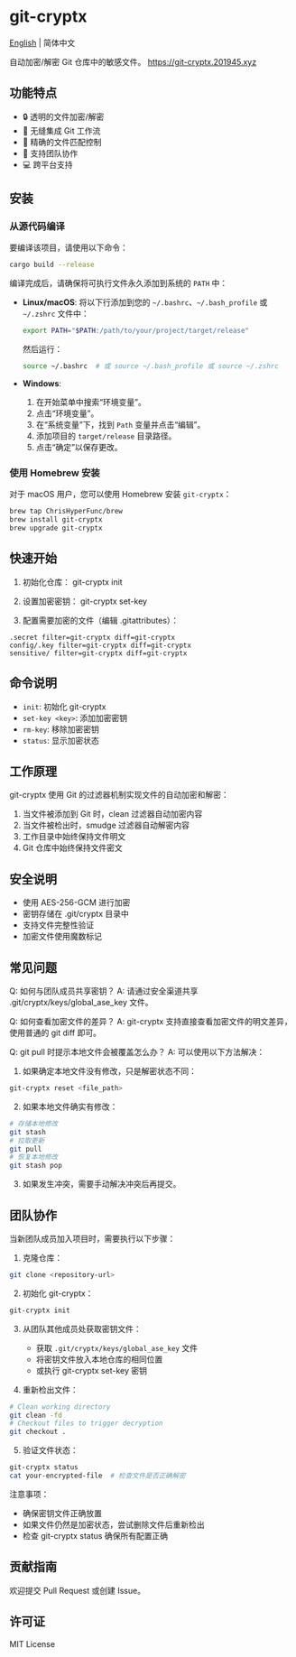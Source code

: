# git-cryptx

[English](README.md) | 简体中文

自动加密/解密 Git 仓库中的敏感文件。
https://git-cryptx.201945.xyz

## 功能特点

- 🔒 透明的文件加密/解密
- 🔄 无缝集成 Git 工作流
- 🎯 精确的文件匹配控制
- 👥 支持团队协作
- 💻 跨平台支持

## 安装

### 从源代码编译

要编译该项目，请使用以下命令：
```bash
cargo build --release
```

编译完成后，请确保将可执行文件永久添加到系统的 `PATH` 中：

- **Linux/macOS**:
  将以下行添加到您的 `~/.bashrc`、`~/.bash_profile` 或 `~/.zshrc` 文件中：
  ```bash
  export PATH="$PATH:/path/to/your/project/target/release"
  ```
  然后运行：
  ```bash
  source ~/.bashrc  # 或 source ~/.bash_profile 或 source ~/.zshrc
  ```

- **Windows**:
  1. 在开始菜单中搜索“环境变量”。
  2. 点击“环境变量”。
  3. 在“系统变量”下，找到 `Path` 变量并点击“编辑”。
  4. 添加项目的 `target/release` 目录路径。
  5. 点击“确定”以保存更改。

### 使用 Homebrew 安装

对于 macOS 用户，您可以使用 Homebrew 安装 `git-cryptx`：

```bash
brew tap ChrisHyperFunc/brew
brew install git-cryptx
brew upgrade git-cryptx
```

## 快速开始
1. 初始化仓库：
git-cryptx init

2. 设置加密密钥：
git-cryptx set-key <your-key>

3. 配置需要加密的文件（编辑 .gitattributes）：
```
.secret filter=git-cryptx diff=git-cryptx
config/.key filter=git-cryptx diff=git-cryptx
sensitive/ filter=git-cryptx diff=git-cryptx
```


## 命令说明

- `init`: 初始化 git-cryptx
- `set-key <key>`: 添加加密密钥
- `rm-key`: 移除加密密钥
- `status`: 显示加密状态

## 工作原理

git-cryptx 使用 Git 的过滤器机制实现文件的自动加密和解密：

1. 当文件被添加到 Git 时，clean 过滤器自动加密内容
2. 当文件被检出时，smudge 过滤器自动解密内容
3. 工作目录中始终保持文件明文
4. Git 仓库中始终保持文件密文

## 安全说明

- 使用 AES-256-GCM 进行加密
- 密钥存储在 .git/cryptx 目录中
- 支持文件完整性验证
- 加密文件使用魔数标记

## 常见问题

Q: 如何与团队成员共享密钥？
A: 请通过安全渠道共享 .git/cryptx/keys/global_ase_key 文件。

Q: 如何查看加密文件的差异？
A: git-cryptx 支持直接查看加密文件的明文差异，使用普通的 git diff 即可。

Q: git pull 时提示本地文件会被覆盖怎么办？
A: 可以使用以下方法解决：

1. 如果确定本地文件没有修改，只是解密状态不同：
```bash
git-cryptx reset <file_path>
```

2. 如果本地文件确实有修改：
```bash
# 存储本地修改
git stash
# 拉取更新
git pull
# 恢复本地修改
git stash pop
```

3. 如果发生冲突，需要手动解决冲突后再提交。

## 团队协作

当新团队成员加入项目时，需要执行以下步骤：

1. 克隆仓库：
```bash
git clone <repository-url>
```

2. 初始化 git-cryptx：
```bash
git-cryptx init
```

3. 从团队其他成员处获取密钥文件：
   - 获取 `.git/cryptx/keys/global_ase_key` 文件
   - 将密钥文件放入本地仓库的相同位置
   - 或执行 git-cryptx set-key 密钥

4. 重新检出文件：
```bash
# Clean working directory
git clean -fd
# Checkout files to trigger decryption
git checkout .
```

5. 验证文件状态：
```bash
git-cryptx status
cat your-encrypted-file  # 检查文件是否正确解密
```

注意事项：
- 确保密钥文件正确放置
- 如果文件仍然是加密状态，尝试删除文件后重新检出
- 检查 git-cryptx status 确保所有配置正确

## 贡献指南

欢迎提交 Pull Request 或创建 Issue。

## 许可证

MIT License